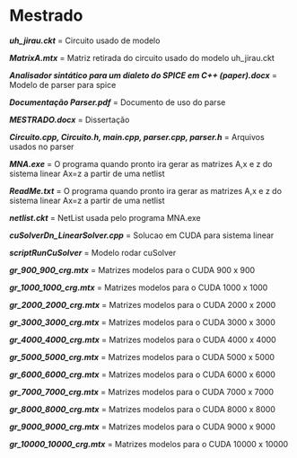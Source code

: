 # Mestrado

***uh_jirau.ckt*** = Circuito usado de modelo

***MatrixA.mtx*** = Matriz retirada do circuito usado do modelo uh_jirau.ckt

***Analisador sintático para um dialeto do SPICE em C++ (paper).docx*** = Modelo de parser para spice

***Documentação Parser.pdf*** = Documento de uso do parse

***MESTRADO.docx*** = Dissertação

***Circuito.cpp, Circuito.h, main.cpp, parser.cpp, parser.h*** = Arquivos usados no parser

***MNA.exe*** = O programa quando pronto ira gerar as matrizes A,x e z do sistema linear Ax=z a partir de uma netlist

***ReadMe.txt*** = O programa quando pronto ira gerar as matrizes A,x e z do sistema linear Ax=z a partir de uma netlist

***netlist.ckt*** = NetList usada pelo programa MNA.exe

***cuSolverDn_LinearSolver.cpp*** = Solucao em CUDA para sistema linear

***scriptRunCuSolver*** = Modelo rodar cuSolver

***gr_900_900_crg.mtx*** = Matrizes modelos para o CUDA 900 x 900

***gr_1000_1000_crg.mtx*** = Matrizes modelos para o CUDA 1000 x 1000

***gr_2000_2000_crg.mtx*** = Matrizes modelos para o CUDA 2000 x 2000

***gr_3000_3000_crg.mtx*** = Matrizes modelos para o CUDA 3000 x 3000

***gr_4000_4000_crg.mtx*** = Matrizes modelos para o CUDA 4000 x 4000

***gr_5000_5000_crg.mtx*** = Matrizes modelos para o CUDA 5000 x 5000

***gr_6000_6000_crg.mtx*** = Matrizes modelos para o CUDA 6000 x 6000

***gr_7000_7000_crg.mtx*** = Matrizes modelos para o CUDA 7000 x 7000

***gr_8000_8000_crg.mtx*** = Matrizes modelos para o CUDA 8000 x 8000 

***gr_9000_9000_crg.mtx*** = Matrizes modelos para o CUDA 9000 x 9000 

***gr_10000_10000_crg.mtx*** = Matrizes modelos para o CUDA 10000 x 10000 



